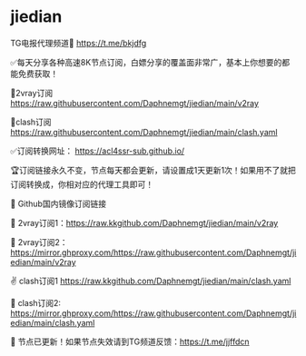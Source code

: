 # jiedian

TG电报代理频道🔗 https://t.me/bkjdfg

✅每天分享各种高速8K节点订阅，白嫖分享的覆盖面非常广，基本上你想要的都能免费获取！

🐔2vray订阅 https://raw.githubusercontent.com/Daphnemgt/jiedian/main/v2ray

🐔clash订阅 https://raw.githubusercontent.com/Daphnemgt/jiedian/main/clash.yaml

✅订阅转换网址： https://acl4ssr-sub.github.io/

🏆订阅链接永久不变，节点每天都会更新，请设置成1天更新1次！如果用不了就把订阅转换成，你相对应的代理工具即可！

🏩 Github国内镜像订阅链接

🏩 2vray订阅1：https://raw.kkgithub.com/Daphnemgt/jiedian/main/v2ray

🏩 2vray订阅2：https://mirror.ghproxy.com/https://raw.githubusercontent.com/Daphnemgt/jiedian/main/v2ray

✌️ clash订阅1 https://raw.kkgithub.com/Daphnemgt/jiedian/main/clash.yaml

🐔 clash订阅2: https://mirror.ghproxy.com/https://raw.githubusercontent.com/Daphnemgt/jiedian/main/clash.yaml

🐔 节点已更新！如果节点失效请到TG频道反馈：https://t.me/jjffdcn
